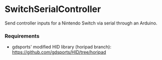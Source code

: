 # SwitchSerialController
Send controller inputs for a Nintendo Switch via serial through an Arduino.

### Requirements
- gdsports' modified HID library (horipad branch): https://github.com/gdsports/HID/tree/horipad
